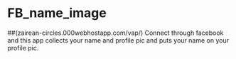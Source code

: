 # FB_name_image
##(zairean-circles.000webhostapp.com/vap/)
Connect through facebook and this app collects your name and profile pic and puts your name on your profile pic.
